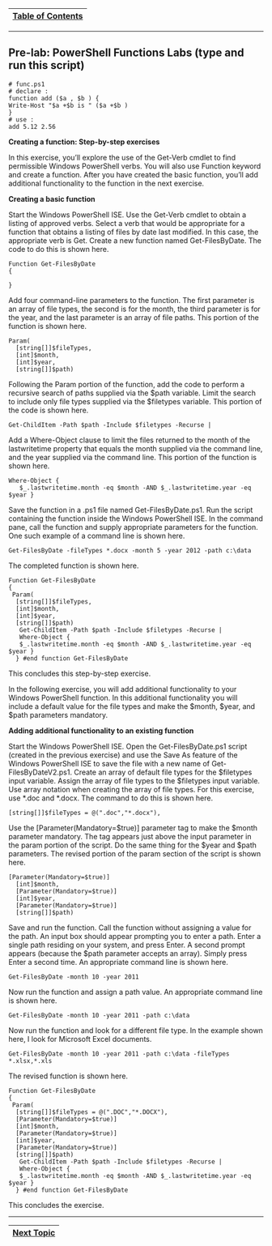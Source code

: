 |[Table of Contents](/00-Table-of-Contents.md)|
|---|

---

## Pre-lab: PowerShell Functions Labs (type and run this script)

```
# func.ps1
# declare :
function add ($a , $b ) {
Write-Host "$a +$b is " ($a +$b )
}
# use :
add 5.12 2.56
```

**Creating a function: Step-by-step exercises**

In this exercise, you’ll explore the use of the Get-Verb cmdlet to find permissible Windows PowerShell verbs. You will also use Function keyword and create a function. After you have created the basic function, you’ll add additional functionality to the function in the next exercise.

**Creating a basic function** 

Start the Windows PowerShell ISE.
Use the Get-Verb cmdlet to obtain a listing of approved verbs.
Select a verb that would be appropriate for a function that obtains a listing of files by date last modified. In this case, the appropriate verb is Get.
Create a new function named Get-FilesByDate. The code to do this is shown here.

```
Function Get-FilesByDate
{

}
```

Add four command-line parameters to the function. The first parameter is an array of file types, the second is for the month, the third parameter is for the year, and the last parameter is an array of file paths. This portion of the function is shown here.

```
Param(
  [string[]]$fileTypes,
  [int]$month,
  [int]$year,
  [string[]]$path)
```

Following the Param portion of the function, add the code to perform a recursive search of paths supplied via the $path variable. Limit the search to include only file types supplied via the $filetypes variable. This portion of the code is shown here.

```
Get-ChildItem -Path $path -Include $filetypes -Recurse |
```

Add a Where-Object clause to limit the files returned to the month of the lastwritetime property that equals the month supplied via the command line, and the year supplied via the command line. This portion of the function is shown here.

```
Where-Object {
   $_.lastwritetime.month -eq $month -AND $_.lastwritetime.year -eq $year }
```

Save the function in a .ps1 file named Get-FilesByDate.ps1.
Run the script containing the function inside the Windows PowerShell ISE.
In the command pane, call the function and supply appropriate parameters for the function. One such example of a command line is shown here.

```
Get-FilesByDate -fileTypes *.docx -month 5 -year 2012 -path c:\data
```

The completed function is shown here.

```
Function Get-FilesByDate
{
 Param(
  [string[]]$fileTypes,
  [int]$month,
  [int]$year,
  [string[]]$path)
   Get-ChildItem -Path $path -Include $filetypes -Recurse |
   Where-Object {
   $_.lastwritetime.month -eq $month -AND $_.lastwritetime.year -eq $year }
  } #end function Get-FilesByDate
 ```

This concludes this step-by-step exercise.

In the following exercise, you will add additional functionality to your Windows PowerShell function. In this additional functionality you will include a default value for the file types and make the $month, $year, and $path parameters mandatory.

**Adding additional functionality to an existing function**

Start the Windows PowerShell ISE.
Open the Get-FilesByDate.ps1 script (created in the previous exercise) and use the Save As feature of the Windows PowerShell ISE to save the file with a new name of Get-FilesByDateV2.ps1.
Create an array of default file types for the $filetypes input variable. Assign the array of file types to the $filetypes input variable. Use array notation when creating the array of file types. For this exercise, use *.doc and *.docx. The command to do this is shown here.

```
[string[]]$fileTypes = @(".doc","*.docx"),
```

Use the [Parameter(Mandatory=$true)] parameter tag to make the $month parameter mandatory. The tag appears just above the input parameter in the param portion of the script. Do the same thing for the $year and $path parameters. The revised portion of the param section of the script is shown here.

```
[Parameter(Mandatory=$true)]
  [int]$month,
  [Parameter(Mandatory=$true)]
  [int]$year,
  [Parameter(Mandatory=$true)]
  [string[]]$path)
```

Save and run the function. Call the function without assigning a value for the path. An input box should appear prompting you to enter a path. Enter a single path residing on your system, and press Enter. A second prompt appears (because the $path parameter accepts an array). Simply press Enter a second time. An appropriate command line is shown here.

```
Get-FilesByDate -month 10 -year 2011
```

Now run the function and assign a path value. An appropriate command line is shown here.

```
Get-FilesByDate -month 10 -year 2011 -path c:\data
```

Now run the function and look for a different file type. In the example shown here, I look for Microsoft Excel documents.

```
Get-FilesByDate -month 10 -year 2011 -path c:\data -fileTypes *.xlsx,*.xls
```

The revised function is shown here.

```
Function Get-FilesByDate
{
 Param(
  [string[]]$fileTypes = @(".DOC","*.DOCX"),
  [Parameter(Mandatory=$true)]
  [int]$month,
  [Parameter(Mandatory=$true)]
  [int]$year,
  [Parameter(Mandatory=$true)]
  [string[]]$path)
   Get-ChildItem -Path $path -Include $filetypes -Recurse |
   Where-Object {
   $_.lastwritetime.month -eq $month -AND $_.lastwritetime.year -eq $year }
  } #end function Get-FilesByDate
  ```
This concludes the exercise.

---

|[Next Topic](/04_Powershell_Scripts/08_Modules.md)|
|---|
